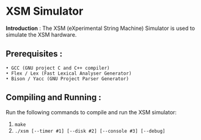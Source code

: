 XSM Simulator
=============

**Introduction** : The XSM (eXperimental String Machine) Simulator is used to simulate the XSM hardware.

Prerequisites :
-------------
	• GCC (GNU project C and C++ compiler)
	• Flex / Lex (Fast Lexical Analyser Generator)
	• Bison / Yacc (GNU Project Parser Generator)

Compiling and Running :
---------------------
Run the following commands to compile and run the XSM simulator:
1. `make`
2. `./xsm [--timer #1] [--disk #2] [--console #3] [--debug]`